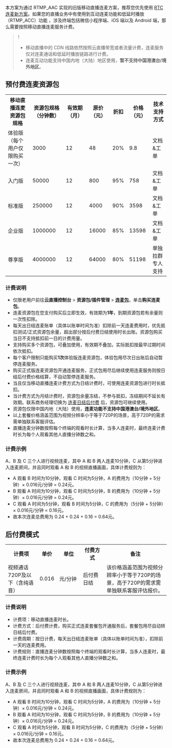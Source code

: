 本方案为通过 RTMP_AAC 实现的旧版移动直播连麦方案，推荐您优先使用 [RTC 连麦新方案](https://cloud.tencent.com/document/product/454/52751)。如果您的直播业务中有使用到互动连麦功能和低延时播放（RTMP_ACC）功能 ，涉及终端包括微信小程序端、iOS 端以及 Android 端，那么需要按照移动直播连麦服务计费。

>! 
>- 移动直播中的 CDN 线路依然按照云直播带宽或者流量计费，连麦服务仅对连麦通话和低延时播放链路进行计费。
>- 连麦互动功能支持中国内地（大陆）地区使用，**暂不支持中国港澳台/境外地区**。

[](id:PrepaymentACC)
## 预付费连麦资源包

<table>
<tr>
    <th>移动直播连麦资源包规格</th>
    <th>资源包规格（分钟数）</th>
    <th>有效期（月）</th>
    <th>原价（元）</th>
    <th>折扣</th>
    <th>价格（元）</th>
    <th>技术支持方式</th>
</tr><tr>
    <td>体验版<br>（每个用户仅限购买一次）</td>
    <td>3000</td>
    <td>12</td>
    <td>48</td>
    <td>20%</td>
    <td>9.8</td>
    <td>文档&工单</td>
</tr>
<tr>
    <td>入门版</td>
    <td>50000</td>
    <td>12</td>
    <td>800</td>
    <td>95%</td>
    <td>758</td>
    <td>文档&工单</td>
</tr>
<tr>
    <td>标准版</td>
    <td>250000</td>
    <td>12</td>
    <td>4000</td>
    <td>90%</td>
    <td>3598</td>
    <td>文档&工单</td>
</tr><tr>
    <td>企业版</td>
    <td>1000000</td>
    <td>12</td>
    <td>16000</td>
    <td>85%</td>
    <td>13598</td>
    <td>文档&工单</td>
</tr>
<tr>
    <td>尊享版</td>
    <td>4000000</td>
    <td>12</td>
    <td>64000</td>
    <td>80%</td>
    <td>51198</td>
    <td>单独拉群专人支持</td>
</tr></table>

### 计费说明
- 仅限老用户前往**云直播控制台** > **资源包/插件管理** > **[连麦包](https://console.cloud.tencent.com/live/resources/liveroom)**，单击**购买连麦包**。
- 连麦资源包在您支付购买后立即生效，有效期为**1年**，到期资源包若有余量则一次性扣除。
- 每天出日结连麦账单（具体以账单时间为准）扣除前一天连麦费用时，优先抵扣测试/正式资源包余量，超出部分按后付费日结使用时长出账。资源包购买当日不支持抵扣前一日的计费用量。
- 支持购买多个资源包，可叠加使用，有效期不叠加，实际抵扣按最早过期时间依次抵扣。
- 每个客户限制只能购买**1次**体验版连麦资源包，体验包用尽次日出账后自动暂停连麦服务。
- 购买正式版连麦资源包开通连麦服务，正式包用尽后继续使用连麦服务则按日结后付费价格结算，不自动暂停连麦服务。
- 当且仅当移动直播连麦计费方式为日结计费时，可使用连麦资源包进行时长抵扣。
- 当计费方式为月结计费时，资源包余量冻结，不参与抵扣，冻结期间不延长有效期。联系商务经理切换为 [连麦日结后付费](#postpaidACC) 后，资源包可继续使用。
- 资源包仅限中国内地（大陆）使用，**连麦功能不支持中国港澳台/境外地区**。
- 以上套餐价格涵盖范围为视频分辨率小于等于720P的场景，高于720P的需求需单独联系客服评估。
- 直播连麦分钟数按照每个终端的观看时长计算，当多人连麦时，最终连麦计费时长为每个人观看其他人直播分钟数之和。

### 计费示例

A、B 及 C 三个人进行视频连麦，其中 A 和 B 两人连麦10分钟，C 从第5分钟进入连麦房间，并且同时观看 A 和 B 的视频直播画面，具体计费规则为：

- A 观看 B 时间为10分钟，观看 C 时间为5分钟，A 的费用为（10分钟 + 5分钟）× 0.016元/分钟 = 0.24元。
- B 观看 A 时间为10分钟，观看 C 时间为5分钟，B 的费用为（10分钟 + 5分钟）× 0.016元/分钟 = 0.24元。
- C 观看 A 时间为5分钟，观看 B 时间为5分钟，C 的费用为（5分钟 + 5分钟）× 0.016元/分钟 = 0.16元。
- 故本次连麦总费用为 0.24 + 0.24 + 0.16 = 0.64元。


[](id:postpaidACC)
## 后付费模式
<table>
  <tr>
    <th width="20%">计费项</th>
    <th width="10%">单价</th>
    <th width="15%">单位</th>
    <th width="15%">付费方式</th>
    <th width="45%">备注</th>
  </tr>
   <tr>
    <td> 视频通话720P及以下（含纯语音）</td>
    <td> 0.016  </td>
    <td> 元/分钟  </td>
    <td> 后付费日结  </td>
    <td> 该价格涵盖范围为视频分辨率小于等于720P的场景，高于720P的需求需单独联系客服评估报价。 </td>
  </tr>  
</table>

### 计费说明
- 计费项：移动直播连麦时长。
- 计费方式：后付费计费，购买正式连麦套餐包开通服务后，套餐包用尽自动转日结后付费。
- 计费周期：按日计费，每天出日结连麦账单（具体以账单时间为准），扣除前一天的连麦费用。
- 计费规则：直播连麦分钟数按照每个终端的观看时长计算，当多人连麦时，最终连麦计费时长为每个人观看其他人直播分钟数之和。

### 计费示例

A、B 及 C 三个人进行视频连麦，其中 A 和 B 两人连麦10分钟，C 从第5分钟进入连麦房间，并且同时观看 A 和 B 的视频直播画面，具体计费规则为：

- A 观看 B 时间为10分钟，观看 C 时间为5分钟，A 的费用为（10分钟 + 5分钟）× 0.016元/分钟 = 0.24元。
- B 观看 A 时间为10分钟，观看 C 时间为5分钟，B 的费用为（10分钟 + 5分钟）× 0.016元/分钟 = 0.24元。
- C 观看 A 时间为5分钟，观看 B 时间为5分钟，C 的费用为（5分钟 + 5分钟）× 0.016元/分钟 = 0.16元。
- 故本次连麦总费用为 0.24 + 0.24 + 0.16 = 0.64元。
